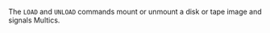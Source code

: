 
<!-- SPDX-License-Identifier: LicenseRef-CF-GAL -->
<!-- SPDX-FileCopyrightText: 2022-2024 The DPS8M Development Team -->
<!-- scspell-id: 5ceed061-3682-11ed-ab42-80ee73e9b8e7 -->

The `LOAD` and `UNLOAD` commands mount or unmount a disk or tape image and signals Multics.

